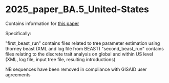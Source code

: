 # 2025_paper_BA.5_United-States

Contains information for [this paper](https://www.biorxiv.org/content/10.1101/2024.06.20.599933v1)

Specifically:

"first_beast_run" contains files related to tree parameter estimation using thorney beast (XML and log file from BEAST)
"second_beast_run" contains files relating to the discrete trait analysis on global and within US level (XML, log file, input tree file, resulting introductions)

NB sequences have been removed in compliance with GISAID user agreements





